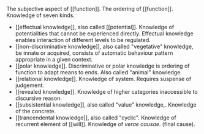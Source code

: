 The subjective aspect of [[function]]. The ordering of [[function]]. Knowledge of seven kinds.
- [[effectual knowledge]], also called [[potential]]. Knowledge of potentialities that cannot be experienced directly. Effectual knowledge enables interaction of different levels to be regulated. 
- [[non-discriminative knowledge]], also called "vegetative" knowledge, be innate or acquired, consists of automatic behaviour pattern appropriate in a given context. 
- [[polar knowledge]]. Discriminative or polar knowledge is ordering of function to adapt means to ends. Also called "animal" knowledge.
- [[relational knowledge]]. Knowledge of system. Requires suspense of judgement. 
- [[revealed knowledge]]. Knowledge of higher categories inaccessible to discursive reason. 
- [[subsistential knowledge]], also called "value" knowledge,. Knowledge of the concrete. 
- [[trancendental knowledge]], also called "cyclic". Knowledge of recurrent element of [[will]]. Knowledge of *verae causae*. (final cause). 
